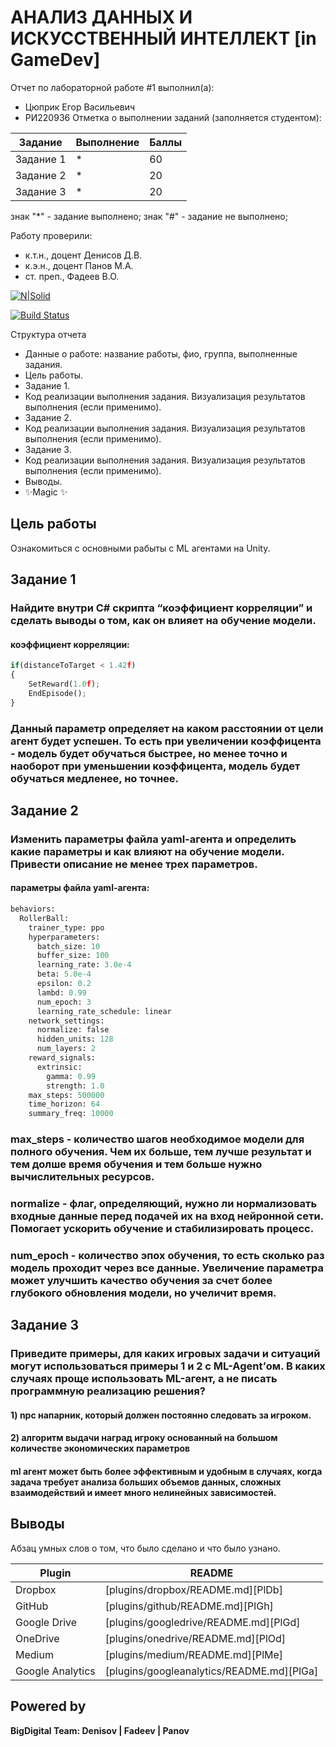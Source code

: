 # АНАЛИЗ ДАННЫХ И ИСКУССТВЕННЫЙ ИНТЕЛЛЕКТ [in GameDev]
Отчет по лабораторной работе #1 выполнил(а):
- Цюприк Егор Васильевич
- РИ220936
Отметка о выполнении заданий (заполняется студентом):

| Задание | Выполнение | Баллы |
| ------ | ------ | ------ |
| Задание 1 | * | 60 |
| Задание 2 | * | 20 |
| Задание 3 | * | 20 |

знак "*" - задание выполнено; знак "#" - задание не выполнено;

Работу проверили:
- к.т.н., доцент Денисов Д.В.
- к.э.н., доцент Панов М.А.
- ст. преп., Фадеев В.О.

[![N|Solid](https://cldup.com/dTxpPi9lDf.thumb.png)](https://nodesource.com/products/nsolid)

[![Build Status](https://travis-ci.org/joemccann/dillinger.svg?branch=master)](https://travis-ci.org/joemccann/dillinger)

Структура отчета

- Данные о работе: название работы, фио, группа, выполненные задания.
- Цель работы.
- Задание 1.
- Код реализации выполнения задания. Визуализация результатов выполнения (если применимо).
- Задание 2.
- Код реализации выполнения задания. Визуализация результатов выполнения (если применимо).
- Задание 3.
- Код реализации выполнения задания. Визуализация результатов выполнения (если применимо).
- Выводы.
- ✨Magic ✨

## Цель работы
Ознакомиться с основными рабыты с ML агентами на Unity.

## Задание 1
###  Найдите внутри C# скрипта “коэффициент корреляции” и сделать выводы о том, как он влияет на обучение модели.
#### коэффициент корреляции:
```py
if(distanceToTarget < 1.42f)
{
    SetReward(1.0f);
    EndEpisode();
}

```
### Данный параметр определяет на каком расстоянии от цели агент будет успешен. То есть при увеличении коэффицента - модель будет обучаться быстрее, но менее точно и наоборот при уменьшении коэффицента, модель будет обучаться медленее, но точнее.

## Задание 2
### Изменить параметры файла yaml-агента и определить какие параметры и как влияют на обучение модели. Привести описание не менее трех параметров.
#### параметры файла yaml-агента:
```py
behaviors:
  RollerBall:
    trainer_type: ppo
    hyperparameters:
      batch_size: 10
      buffer_size: 100
      learning_rate: 3.0e-4
      beta: 5.0e-4
      epsilon: 0.2
      lambd: 0.99
      num_epoch: 3
      learning_rate_schedule: linear
    network_settings:
      normalize: false
      hidden_units: 128
      num_layers: 2
    reward_signals:
      extrinsic:
        gamma: 0.99
        strength: 1.0
    max_steps: 500000
    time_horizon: 64
    summary_freq: 10000
```
### max_steps - количество шагов необходимое модели для полного обучения. Чем их больше, тем лучше результат и тем долше время обучения и тем больше нужно вычислительных ресурсов.
### normalize - флаг, определяющий, нужно ли нормализовать входные данные перед подачей их на вход нейронной сети. Помогает ускорить обучение и стабилизировать процесс.
### num_epoch - количество эпох обучения, то есть сколько раз модель проходит через все данные. Увеличение параметра может улучшить качество обучения за счет более глубокого обновления модели, но учеличит время.



## Задание 3
### Приведите примеры, для каких игровых задачи и ситуаций могут использоваться примеры 1 и 2 с ML-Agent’ом. В каких случаях проще использовать ML-агент, а не писать программную реализацию решения? 
#### 1) npc напарник, который должен постоянно следовать за игроком. 
#### 2) алгоритм выдачи наград игроку основанный на большом количестве экономических параметров 
#### ml агент может быть более эффективным и удобным в случаях, когда задача требует анализа больших объемов данных, сложных взаимодействий и имеет много нелинейных зависимостей. 

## Выводы

Абзац умных слов о том, что было сделано и что было узнано.

| Plugin | README |
| ------ | ------ |
| Dropbox | [plugins/dropbox/README.md][PlDb] |
| GitHub | [plugins/github/README.md][PlGh] |
| Google Drive | [plugins/googledrive/README.md][PlGd] |
| OneDrive | [plugins/onedrive/README.md][PlOd] |
| Medium | [plugins/medium/README.md][PlMe] |
| Google Analytics | [plugins/googleanalytics/README.md][PlGa] |

## Powered by

**BigDigital Team: Denisov | Fadeev | Panov**
